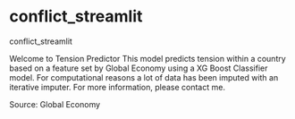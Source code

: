 # conflict_streamlit
conflict_streamlit

Welcome to Tension Predictor
This model predicts tension within a country based on a feature set by Global Economy using a XG Boost Classifier model. For computational reasons a lot of data has been imputed with an iterative imputer. 
For more information, please contact me.

Source: Global Economy
